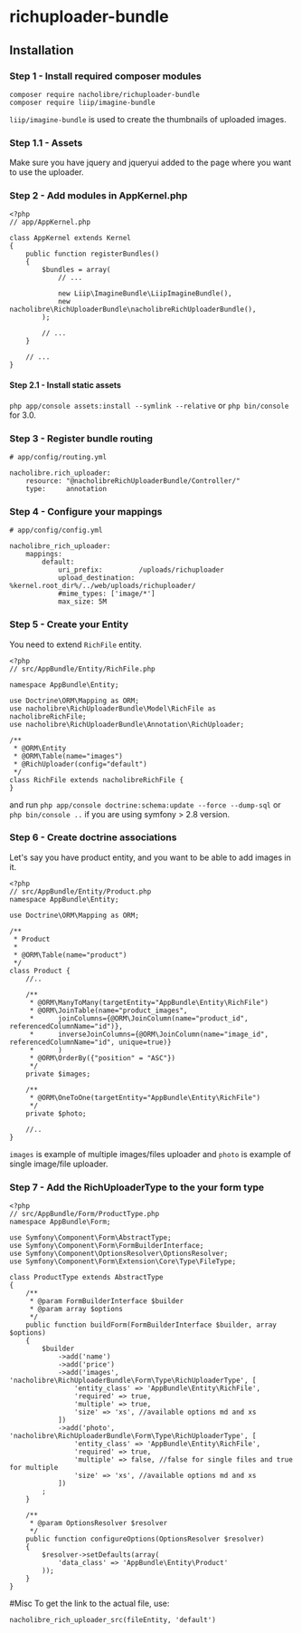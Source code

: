 # richuploader-bundle

## Installation
### Step 1 - Install required composer modules

```
composer require nacholibre/richuploader-bundle
composer require liip/imagine-bundle
```
`liip/imagine-bundle` is used to create the thumbnails of uploaded images.

### Step 1.1 - Assets
Make sure you have jquery and jqueryui added to the page where you want to use the uploader.

### Step 2 - Add modules in AppKernel.php

```
<?php
// app/AppKernel.php

class AppKernel extends Kernel
{
    public function registerBundles()
    {
        $bundles = array(
            // ...

            new Liip\ImagineBundle\LiipImagineBundle(),
            new nacholibre\RichUploaderBundle\nacholibreRichUploaderBundle(),
        );

        // ...
    }

    // ...
}
```

#### Step 2.1 - Install static assets
`php app/console assets:install --symlink --relative` or `php bin/console` for 3.0.

### Step 3 - Register bundle routing
```
# app/config/routing.yml

nacholibre.rich_uploader:
    resource: "@nacholibreRichUploaderBundle/Controller/"
    type:     annotation
```

### Step 4 - Configure your mappings
```
# app/config/config.yml

nacholibre_rich_uploader:
    mappings:
        default:
            uri_prefix:         /uploads/richuploader
            upload_destination: %kernel.root_dir%/../web/uploads/richuploader/
            #mime_types: ['image/*']
            max_size: 5M
```

### Step 5 - Create your Entity
You need to extend `RichFile` entity.

```
<?php
// src/AppBundle/Entity/RichFile.php

namespace AppBundle\Entity;

use Doctrine\ORM\Mapping as ORM;
use nacholibre\RichUploaderBundle\Model\RichFile as nacholibreRichFile;
use nacholibre\RichUploaderBundle\Annotation\RichUploader;

/**
 * @ORM\Entity
 * @ORM\Table(name="images")
 * @RichUploader(config="default")
 */
class RichFile extends nacholibreRichFile {
}
```
and run `php app/console doctrine:schema:update --force --dump-sql` or `php bin/console ..` if you are using symfony > 2.8 version.

### Step 6 - Create doctrine associations
Let's say you have product entity, and you want to be able to add images in it.

```
<?php
// src/AppBundle/Entity/Product.php
namespace AppBundle\Entity;

use Doctrine\ORM\Mapping as ORM;

/**
 * Product
 *
 * @ORM\Table(name="product")
 */
class Product {
    //..
    
    /**
     * @ORM\ManyToMany(targetEntity="AppBundle\Entity\RichFile")
     * @ORM\JoinTable(name="product_images",
     *      joinColumns={@ORM\JoinColumn(name="product_id", referencedColumnName="id")},
     *      inverseJoinColumns={@ORM\JoinColumn(name="image_id", referencedColumnName="id", unique=true)}
     *      )
     * @ORM\OrderBy({"position" = "ASC"})
     */
    private $images;

    /**
     * @ORM\OneToOne(targetEntity="AppBundle\Entity\RichFile")
     */
    private $photo;
    
    //..
}
```

`images` is example of multiple images/files uploader and `photo` is example of single image/file uploader.

### Step 7 - Add the RichUploaderType to the your form type

```
<?php
// src/AppBundle/Form/ProductType.php
namespace AppBundle\Form;

use Symfony\Component\Form\AbstractType;
use Symfony\Component\Form\FormBuilderInterface;
use Symfony\Component\OptionsResolver\OptionsResolver;
use Symfony\Component\Form\Extension\Core\Type\FileType;

class ProductType extends AbstractType
{
    /**
     * @param FormBuilderInterface $builder
     * @param array $options
     */
    public function buildForm(FormBuilderInterface $builder, array $options)
    {
        $builder
            ->add('name')
            ->add('price')
            ->add('images', 'nacholibre\RichUploaderBundle\Form\Type\RichUploaderType', [
                'entity_class' => 'AppBundle\Entity\RichFile',
                'required' => true, 
                'multiple' => true,
                'size' => 'xs', //available options md and xs
            ])
            ->add('photo', 'nacholibre\RichUploaderBundle\Form\Type\RichUploaderType', [
                'entity_class' => 'AppBundle\Entity\RichFile',
                'required' => true,
                'multiple' => false, //false for single files and true for multiple
                'size' => 'xs', //available options md and xs
            ])
        ;
    }

    /**
     * @param OptionsResolver $resolver
     */
    public function configureOptions(OptionsResolver $resolver)
    {
        $resolver->setDefaults(array(
            'data_class' => 'AppBundle\Entity\Product'
        ));
    }
}
```

#Misc
To get the link to the actual file, use:

`nacholibre_rich_uploader_src(fileEntity, 'default')`
